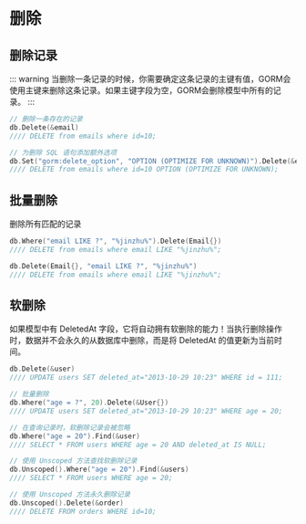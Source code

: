 # 删除
## 删除记录

::: warning
当删除一条记录的时候，你需要确定这条记录的主键有值，GORM会使用主键来删除这条记录。如果主键字段为空，GORM会删除模型中所有的记录。
:::

```go
// 删除一条存在的记录
db.Delete(&email)
//// DELETE from emails where id=10;

// 为删除 SQL 语句添加额外选项
db.Set("gorm:delete_option", "OPTION (OPTIMIZE FOR UNKNOWN)").Delete(&email)
//// DELETE from emails where id=10 OPTION (OPTIMIZE FOR UNKNOWN);
```
## 批量删除
删除所有匹配的记录

```go
db.Where("email LIKE ?", "%jinzhu%").Delete(Email{})
//// DELETE from emails where email LIKE "%jinzhu%";

db.Delete(Email{}, "email LIKE ?", "%jinzhu%")
//// DELETE from emails where email LIKE "%jinzhu%";
```
## 软删除
如果模型中有 DeletedAt 字段，它将自动拥有软删除的能力！当执行删除操作时，数据并不会永久的从数据库中删除，而是将 DeletedAt 的值更新为当前时间。

```go
db.Delete(&user)
//// UPDATE users SET deleted_at="2013-10-29 10:23" WHERE id = 111;

// 批量删除
db.Where("age = ?", 20).Delete(&User{})
//// UPDATE users SET deleted_at="2013-10-29 10:23" WHERE age = 20;

// 在查询记录时，软删除记录会被忽略
db.Where("age = 20").Find(&user)
//// SELECT * FROM users WHERE age = 20 AND deleted_at IS NULL;

// 使用 Unscoped 方法查找软删除记录
db.Unscoped().Where("age = 20").Find(&users)
//// SELECT * FROM users WHERE age = 20;

// 使用 Unscoped 方法永久删除记录
db.Unscoped().Delete(&order)
//// DELETE FROM orders WHERE id=10;
```
